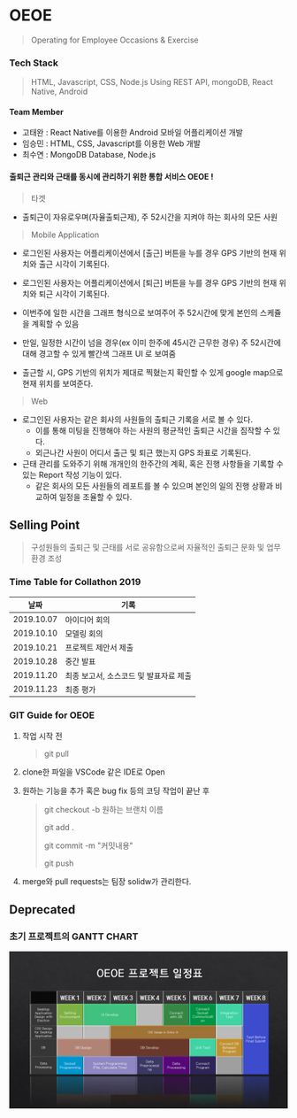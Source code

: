# OEOE

> Operating for Employee Occasions & Exercise

### Tech Stack

>  HTML, Javascript, CSS, Node.js Using REST API, mongoDB, React Native, Android

#### Team Member

- 고태완 : React Native를 이용한 Android 모바일 어플리케이션 개발
- 임승민 : HTML, CSS, Javascript를 이용한 Web 개발
- 최수연 : MongoDB Database, Node.js

#### 출퇴근 관리와 근태를 동시에 관리하기 위한 통합 서비스 OEOE !

> 타겟

- 출퇴근이 자유로우며(자율출퇴근제), 주 52시간을 지켜야 하는 회사의 모든 사원

> Mobile Application 

- 로그인된 사용자는 어플리케이션에서 [출근] 버튼을 누를 경우 GPS 기반의 현재 위치와 출근 시각이 기록된다.

- 로그인된 사용자는 어플리케이션에서 [퇴근] 버튼을 누를 경우 GPS 기반의 현재 위치와 퇴근 시각이 기록된다.
- 이번주에 일한 시간을 그래프 형식으로 보여주어 주 52시간에 맞게 본인의 스케쥴을 계획할 수 있음
- 만일, 일정한 시간이 넘을 경우(ex 이미 한주에 45시간 근무한 경우) 주 52시간에 대해 경고할 수 있게 빨간색 그래프 UI 로 보여줌
- 출근할 시, GPS 기반의 위치가 제대로 찍혔는지 확인할 수 있게 google map으로 현재 위치를 보여준다.

> Web

- 로그인된 사용자는 같은 회사의 사원들의 출퇴근 기록을 서로 볼 수 있다.
  - 이를 통해 미팅을 진행해야 하는 사원의 평균적인 출퇴근 시간을 짐작할 수 있다.
  - 외근나간 사원이 어디서 출근 및 퇴근 했는지 GPS 좌표로 기록된다.
- 근태 관리를 도와주기 위해 개개인의 한주간의 계획, 혹은 진행 사항들을 기록할 수 있는 Report 작성 기능이 있다.
  - 같은 회사의 모든 사원들의 레포트를 볼 수 있으며 본인의 일의 진행 상황과 비교하여 일정을 조율할 수 있다.



## Selling Point

> 구성원들의 출퇴근 및 근태를 서로 공유함으로써 자율적인 출퇴근 문화 및 업무 환경 조성



### Time Table for Collathon 2019

| 날짜       | 기록                                   |
| ---------- | -------------------------------------- |
| 2019.10.07 | 아이디어 회의                          |
| 2019.10.10 | 모델링 회의                            |
| 2019.10.21 | 프로젝트 제안서 제출                   |
| 2019.10.28 | 중간 발표                              |
| 2019.11.20 | 최종 보고서, 소스코드 및 발표자료 제출 |
| 2019.11.23 | 최종 평가                              |



### GIT Guide for OEOE

1. 작업 시작 전 

   >  git pull

2. clone한 파일을 VSCode 같은 IDE로 Open

3. 원하는 기능을 추가 혹은 bug fix 등의 코딩 작업이 끝난 후

   > git checkout -b 원하는 브랜치 이름
   >
   > git add .
   >
   > git commit -m "커밋내용"
   >
   > git push

4. merge와 pull requests는 팀장 solidw가 관리한다.



## Deprecated

### 초기 프로젝트의 GANTT CHART

![GANTT](./doc_data/GANTT.png)
